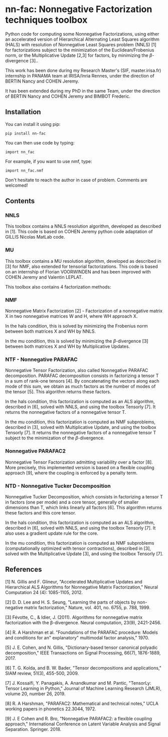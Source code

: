 # nn-fac: Nonnegative Factorization techniques toolbox
Python code for computing some Nonnegative Factorizations, using either an accelerated version of Hierarchical Alternating Least Squares algorithm (HALS) with resolution of Nonnegative Least Squares problem (NNLS) [1] for factorizations subject to the minimization of the Euclidean/Frobenius norm, or the Multiplicative Update [2,3] for factors, by minimizing the $\beta$-divergence [3]..

This work has been done during my Research Master's (SIF, master.irisa.fr) internship in PANAMA team at IRISA/Inria Rennes, under the direction of BERTIN Nancy and COHEN Jeremy.

It has been extended during my PhD in the same Team, under the direction of BERTIN Nancy and COHEN Jeremy and BIMBOT Frederic.

## Installation

You can install it using pip:

    pip install nn-fac

You can then use code by typing:

    import nn_fac

For example, if you want to use nmf, type:

    import nn_fac.nmf

Don't hesitate to reach the author in case of problem. Comments are welcomed!

## Contents
### NNLS
This toolbox contains a NNLS resolution algorithm, developed as described in [1]. This code is based on COHEN Jeremy python code adaptation of GILLIS Nicolas MatLab code.

### MU
This toolbox contains a MU resolution algorithm, developed as described in [3] for NMF, also extended for tensorial factorizations. This code is based on an internship of Florian VOORWINDEN and has been improved with COHEN Jeremy and Valentin LEPLAT.

This toolbox also contains 4 factorization methods:
### NMF
Nonnegative Matrix Factorization [2] - Factorization of a nonnegative matrix X in two nonnegative matrices W and H, where WH approach X.

In the hals condition, this is solved by minimizing the Frobenius norm between both matrices X and WH by NNLS.

In the mu condition, this is solved by minimizing the $\beta$-divergence [3] between both matrices X and WH by Multiplicative Updates.

### NTF - Nonnegative PARAFAC
Nonnegative Tensor Factorization, also called Nonnegative PARAFAC decomposition. PARAFAC decomposition consists in factorizing a tensor T in a sum of rank-one tensors [4]. By concatenating the vectors along each mode of this sum, we obtain as much factors as the number of modes of the tensor [5]. This algorithm returns these factors.

In the hals condition, this factorization is computed as an ALS algorithm, described in [6], solved with NNLS, and using the toolbox Tensorly [7]. It returns the nonnegative factors of a nonnegative tensor T.

In the mu condition, this factorization is computed as NMF subproblems, described in [3], solved with Multiplicative Update, and using the toolbox Tensorly [7]. It returns the nonnegative factors of a nonnegative tensor T subject to the minimization of the $\beta$-divergence.

### Nonnegative PARAFAC2
Nonnegative Tensor Factorization admitting variability over a factor [8]. More precisely, this implemented version is based on a flexible coupling approach [9], where the coupling is enforced by a penalty term.

### NTD - Nonnegative Tucker Decomposition
Nonnegative Tucker Decomposition, which consists in factorizing a tensor T in factors (one per mode) and a core tensor, generally of smaller dimensions than T, which links linearly all factors [6]. This algorithm returns these factors and this core tensor.

In the hals condition, this factorization is computed as an ALS algorithm, described in [6], solved with NNLS, and using the toolbox Tensorly [7]. It also uses a gradient update rule for the core.

In the mu condition, this factorization is computed as NMF subproblems (computationally optimized with tensor contractions), described in [3], solved with the Multiplicative Update [3], and using the toolbox Tensorly [7].

## References
[1] N. Gillis and F. Glineur, "Accelerated Multiplicative Updates and Hierarchical ALS Algorithms for Nonnegative Matrix Factorization," Neural Computation 24 (4): 1085-1105, 2012.

[2] D. D. Lee and H. S. Seung, "Learning the parts of objects by non-negative matrix factorization," Nature, vol. 401, no. 6755, p. 788, 1999.

[3] Févotte, C., & Idier, J. (2011). Algorithms for nonnegative matrix factorization with the β-divergence. Neural computation, 23(9), 2421-2456.

[4] R. A Harshman et al. "Foundations of the PARAFAC procedure: Models and conditions for an" explanatory" multimodal factor analysis," 1970.

[5] J. E. Cohen, and N. Gillis, "Dictionary-based tensor canonical polyadic decomposition," IEEE Transactions on Signal Processing, 66(7), 1876-1889, 2017.

[6]  T. G. Kolda, and B. W. Bader, "Tensor decompositions and applications," SIAM review, 51(3), 455-500, 2009.

[7] J. Kossaifi, Y. Panagakis, A. Anandkumar and M. Pantic, "TensorLy: Tensor Learning in Python," Journal of Machine Learning Research (JMLR), volume 20, number 26, 2019.

[8] R. A Harshman, "PARAFAC2: Mathematical and technical notes," UCLA working papers in phonetics 22.3044, 1972.

[9] J. E Cohen and R. Bro, "Nonnegative PARAFAC2: a flexible coupling approach," International Conference on Latent Variable Analysis and Signal Separation. Springer. 2018.
